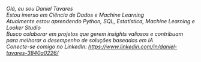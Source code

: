 *Olá, eu sou Daniel Tavares*   
*Estou imerso em Ciência de Dados e Machine Learning*  
*Atualmente estou aprendendo Python, SQL, Estatística, Machine Learning e Looker Studio*  
*Busco colaborar em projetos que gerem insights valiosos e contribuam para melhorar o desempenho de soluções baseadas em IA*  
*Conecte-se comigo no LinkedIn: https://www.linkedin.com/in/daniel-tavares-3840a0226/*  

<!---
danieltavares24/danieltavares24 is a ✨ special ✨ repository because its `README.md` (this file) appears on your GitHub profile.
You can click the Preview link to take a look at your changes.
--->
